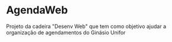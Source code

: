 # AgendaWeb
Projeto da cadeira "Desenv Web" que tem como objetivo ajudar a organização de agendamentos do Ginásio Unifor
